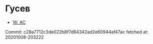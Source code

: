 # Гусев
- [16: AC](16.md)

Commit: c28a7712c3de022b8f7d84342ad2e60944af47ac
 fetched at: 20201008-203222
